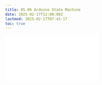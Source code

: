 ```yaml
---
title: 05.06 Arduino State Machine
date: 2025-02-17T12:00:00Z
lastmod: 2025-02-17T07:43:17
toc: true
---
```


![Link to included file content](../../../../arduino/arduino-state-machine.md)

